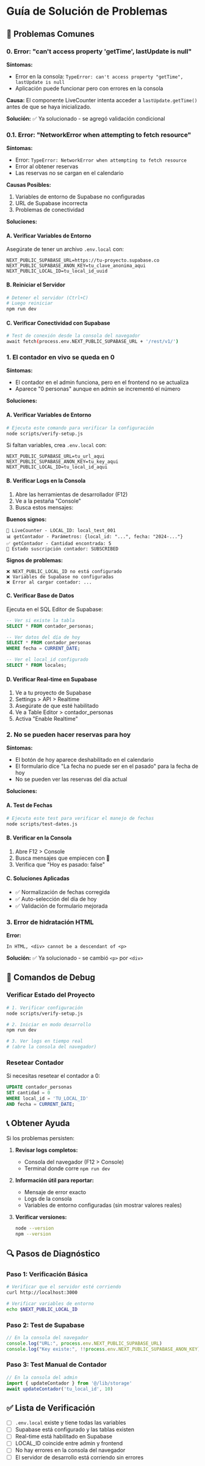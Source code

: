 # Guía de Solución de Problemas

## 🚨 Problemas Comunes

### 0. Error: "can't access property 'getTime', lastUpdate is null"

**Síntomas:**
- Error en la consola: `TypeError: can't access property "getTime", lastUpdate is null`
- Aplicación puede funcionar pero con errores en la consola

**Causa:** El componente LiveCounter intenta acceder a `lastUpdate.getTime()` antes de que se haya inicializado.

**Solución:** ✅ Ya solucionado - se agregó validación condicional

### 0.1. Error: "NetworkError when attempting to fetch resource"

**Síntomas:**
- Error: `TypeError: NetworkError when attempting to fetch resource`
- Error al obtener reservas
- Las reservas no se cargan en el calendario

**Causas Posibles:**
1. Variables de entorno de Supabase no configuradas
2. URL de Supabase incorrecta
3. Problemas de conectividad

**Soluciones:**

#### A. Verificar Variables de Entorno
Asegúrate de tener un archivo `.env.local` con:
```env
NEXT_PUBLIC_SUPABASE_URL=https://tu-proyecto.supabase.co
NEXT_PUBLIC_SUPABASE_ANON_KEY=tu_clave_anonima_aqui
NEXT_PUBLIC_LOCAL_ID=tu_local_id_uuid
```

#### B. Reiniciar el Servidor
```bash
# Detener el servidor (Ctrl+C)
# Luego reiniciar
npm run dev
```

#### C. Verificar Conectividad con Supabase
```bash
# Test de conexión desde la consola del navegador
await fetch(process.env.NEXT_PUBLIC_SUPABASE_URL + '/rest/v1/')
```

### 1. El contador en vivo se queda en 0

**Síntomas:**
- El contador en el admin funciona, pero en el frontend no se actualiza
- Aparece "0 personas" aunque en admin se incrementó el número

**Soluciones:**

#### A. Verificar Variables de Entorno
```bash
# Ejecuta este comando para verificar la configuración
node scripts/verify-setup.js
```

Si faltan variables, crea `.env.local` con:
```env
NEXT_PUBLIC_SUPABASE_URL=tu_url_aqui
NEXT_PUBLIC_SUPABASE_ANON_KEY=tu_key_aqui
NEXT_PUBLIC_LOCAL_ID=tu_local_id_aqui
```

#### B. Verificar Logs en la Consola
1. Abre las herramientas de desarrollador (F12)
2. Ve a la pestaña "Console"
3. Busca estos mensajes:

**Buenos signos:**
```
🔧 LiveCounter - LOCAL_ID: local_test_001
📊 getContador - Parámetros: {local_id: "...", fecha: "2024-..."}
✅ getContador - Cantidad encontrada: 5
📡 Estado suscripción contador: SUBSCRIBED
```

**Signos de problemas:**
```
❌ NEXT_PUBLIC_LOCAL_ID no está configurado
❌ Variables de Supabase no configuradas
❌ Error al cargar contador: ...
```

#### C. Verificar Base de Datos
Ejecuta en el SQL Editor de Supabase:
```sql
-- Ver si existe la tabla
SELECT * FROM contador_personas;

-- Ver datos del día de hoy
SELECT * FROM contador_personas
WHERE fecha = CURRENT_DATE;

-- Ver el local_id configurado
SELECT * FROM locales;
```

#### D. Verificar Real-time en Supabase
1. Ve a tu proyecto de Supabase
2. Settings > API > Realtime
3. Asegúrate de que esté habilitado
4. Ve a Table Editor > contador_personas
5. Activa "Enable Realtime"

### 2. No se pueden hacer reservas para hoy

**Síntomas:**
- El botón de hoy aparece deshabilitado en el calendario
- El formulario dice "La fecha no puede ser en el pasado" para la fecha de hoy
- No se pueden ver las reservas del día actual

**Soluciones:**

#### A. Test de Fechas
```bash
# Ejecuta este test para verificar el manejo de fechas
node scripts/test-dates.js
```

#### B. Verificar en la Consola
1. Abre F12 > Console
2. Busca mensajes que empiecen con 📅
3. Verifica que "Hoy es pasado: false"

#### C. Soluciones Aplicadas
- ✅ Normalización de fechas corregida
- ✅ Auto-selección del día de hoy
- ✅ Validación de formulario mejorada

### 3. Error de hidratación HTML

**Error:**
```
In HTML, <div> cannot be a descendant of <p>
```

**Solución:** ✅ Ya solucionado - se cambió `<p>` por `<div>`

## 🔧 Comandos de Debug

### Verificar Estado del Proyecto
```bash
# 1. Verificar configuración
node scripts/verify-setup.js

# 2. Iniciar en modo desarrollo
npm run dev

# 3. Ver logs en tiempo real
# (abre la consola del navegador)
```

### Resetear Contador
Si necesitas resetear el contador a 0:
```sql
UPDATE contador_personas
SET cantidad = 0
WHERE local_id = 'TU_LOCAL_ID'
AND fecha = CURRENT_DATE;
```

## 📞 Obtener Ayuda

Si los problemas persisten:

1. **Revisar logs completos:**
   - Consola del navegador (F12 > Console)
   - Terminal donde corre `npm run dev`

2. **Información útil para reportar:**
   - Mensaje de error exacto
   - Logs de la consola
   - Variables de entorno configuradas (sin mostrar valores reales)

3. **Verificar versiones:**
   ```bash
   node --version
   npm --version
   ```

## 🔍 Pasos de Diagnóstico

### Paso 1: Verificación Básica
```bash
# Verificar que el servidor esté corriendo
curl http://localhost:3000

# Verificar variables de entorno
echo $NEXT_PUBLIC_LOCAL_ID
```

### Paso 2: Test de Supabase
```javascript
// En la consola del navegador
console.log("URL:", process.env.NEXT_PUBLIC_SUPABASE_URL)
console.log("Key existe:", !!process.env.NEXT_PUBLIC_SUPABASE_ANON_KEY)
```

### Paso 3: Test Manual de Contador
```javascript
// En la consola del admin
import { updateContador } from '@/lib/storage'
await updateContador('tu_local_id', 10)
```

## ✅ Lista de Verificación

- [ ] `.env.local` existe y tiene todas las variables
- [ ] Supabase está configurado y las tablas existen
- [ ] Real-time está habilitado en Supabase
- [ ] LOCAL_ID coincide entre admin y frontend
- [ ] No hay errores en la consola del navegador
- [ ] El servidor de desarrollo está corriendo sin errores

